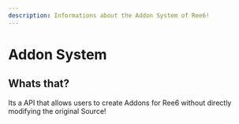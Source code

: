 ```yaml
---
description: Informations about the Addon System of Ree6!
---
```


# Addon System

## Whats that?

Its a API that allows users to create Addons for Ree6 without directly modifying the original Source!

